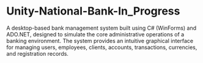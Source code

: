 # Unity-National-Bank-In_Progress
A desktop-based bank management system built using C# (WinForms) and ADO.NET, designed to simulate the core administrative operations of a banking environment. The system provides an intuitive graphical interface for managing users, employees, clients, accounts, transactions, currencies, and registration records.
